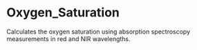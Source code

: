 # Oxygen_Saturation
Calculates the oxygen saturation using absorption spectroscopy measurements in red and NIR wavelengths.
